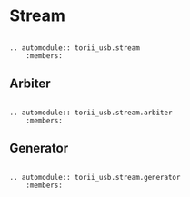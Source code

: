 # Stream

```{eval-rst}

.. automodule:: torii_usb.stream
	:members:

```
## Arbiter

```{eval-rst}

.. automodule:: torii_usb.stream.arbiter
	:members:

```
## Generator

```{eval-rst}

.. automodule:: torii_usb.stream.generator
	:members:

```
